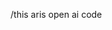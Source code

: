 /this aris open ai code 
<!DOCTYPE html>
<html lang="en">

<head>
    <meta charset="UTF-8">
    <meta name="viewport" content="width=device-width, initial-scale=1.0">
    <title>AI Chat Assistant</title>
    <script src="https://cdn.tailwindcss.com"></script>
    <script>
        tailwind.config = {
            darkMode: 'class'
        }

    </script>
    <style>
        @keyframes fadeIn {
            from {
                opacity: 0;
            }

            to {
                opacity: 1;
            }
        }

        @keyframes pulse {

            0%,
            100% {
                opacity: 1;
            }

            50% {
                opacity: 0.5;
            }
        }

        .fade-in {
            animation: fadeIn 0.3s ease-out forwards;
            will-change: opacity, transform;
        }
        .typing-indicator span {
            animation: pulse 1.5s infinite ease-in-out;
            will-change: opacity;
        }

        .typing-indicator span:nth-child(2) {
            animation-delay: 0.2s;
        }

        .typing-indicator span:nth-child(3) {
            animation-delay: 0.4s;
        }

        .chat-height {
            height: calc(100vh - 200px);
        }

        @media (max-width: 640px) {
            .chat-height {
                height: calc(100vh - 180px);
            }
        }
    </style>
</head>

<body class="bg-gray-50 dark:bg-gray-900 transition-colors duration-200">
    <div class="max-w-4xl mx-auto h-screen flex flex-col">
        <!-- Header -->
        <div id="navbar"
            class="bg-white dark:bg-gray-800 shadow-sm p-4 flex items-center justify-between border-b border-gray-200 dark:border-gray-700">
            <div class="flex items-center space-x-3">
                <img src="logo.png" alt="AI Assistant Logo" class="w-10 h-10 rounded-full" />
                <h1 class="text-xl font-bold text-gray-900 dark:text-white">aris</h1>
            </div>
            <!-- No additional <script src="..."> needed here; Tailwind is already loaded in <head> -->


            <div class="flex items-center space-x-2">
                <button type="button" id="theme-toggle"
                    class="p-2 rounded-full hover:bg-gray-200 dark:hover:bg-gray-700 transition-colors"
                    title="Toggle theme" aria-label="Toggle theme">
                    <svg id="theme-icon" class="w-5 h-5 text-gray-600 dark:text-gray-300" fill="none"
                        viewBox="0 0 24 24" stroke="currentColor">
                        <path stroke-linecap="round" stroke-linejoin="round" stroke-width="2"
                            d="M12 3v1m0 16v1m9-9h-1M4 12H3m15.364 6.364l-.707-.707M6.343 6.343l-.707-.707m12.728 0l-.707.707M6.343 17.657l-.707.707M16 12a4 4 0 11-8 0 4 4 0 018 0z" />
                    </svg>
                    <!-- Archive toggle button -->
                    <!-- Archive toggle button for sidebar (shows only on desktop) -->
                    <!-- <button type="button" id="sidebar-archive-toggle"
                        class="hidden md:inline-flex p-2 rounded-full hover:bg-gray-200 dark:hover:bg-gray-700 transition-colors ml-2"
                        title="Show/Hide Archive in Sidebar" aria-label="Show/Hide Archive in Sidebar">

                    </button> -->
                    <script>
                        // Archive toggle for sidebar
                        const sidebarArchiveToggle = document.getElementById('sidebar-archive-toggle');
                        const sidebarArchiveIcon = document.getElementById('sidebar-archive-icon');
                        if (sidebarArchiveToggle) {
                            sidebarArchiveToggle.addEventListener('click', () => {
                                showArchive = !showArchive;
                                sidebarArchiveIcon.classList.toggle('text-yellow-500', showArchive);
                                renderHistoryWithArchive();
                            });
                            sidebarArchiveToggle.style.display = 'none';
                        }
                        let lastLoadedIdx = null;
                        function loadHistory(idx) {
                            lastLoadedIdx = idx;
                            const messagesDiv = document.getElementById('messages');
                            messagesDiv.innerHTML = '';
                            currentSession = [];
                            chatHistory[idx].messages.forEach(msg => {
                                addMessage(msg.content, msg.isUser);
                                currentSession.push({ content: msg.content, isUser: msg.isUser });
                            });
                        }
                        // Override addMessage to handle session management
                        // const originalAddMessage = addMessage;
                        // let currentSession = [];
                        addMessage = function (content, isUser) {
                            originalAddMessage(content, isUser);
                            currentSession.push({ content, isUser });
                            // Save session as "New Chat" if first message, or use first user message as title
                            let title = currentSession.find(m => m.isUser)?.content?.slice(0, 30) || 'New Chat';
                            saveHistory(title, [...currentSession]);
                        };
                        // Initialize currentSession from last loaded history
                        if (lastLoadedIdx !== null && chatHistory[lastLoadedIdx]) {
                            currentSession = [...chatHistory[lastLoadedIdx].messages];
                        } else {
                            currentSession = [];
                            const navbarEl = document.getElementById('navbar');

                            if (navbarEl) {
                                navbarEl.classList.add('py-6', 'px-8');
                                navbarEl.classList.remove('p-4');
                                // Optionally increase text/icon size
                                navbarEl.querySelectorAll('h1').forEach(h => h.classList.add('text-2xl'));
                                navbarEl.querySelectorAll('svg').forEach(svg => svg.classList.add('w-6', 'h-6'));
                            }
                            /* Add navbar icons: share, three-dot (archive/delete), user login */
                            const navbar = document.getElementById('navbar');
                            /* Remove all children except the left (logo/name) and right (icons) containers, then rebuild the right side */
                            let left = null, right = null;
                            if (navbar) {
                                left = navbar.querySelector('.flex.items-center.space-x-3');
                                right = navbar.querySelector('.flex.items-center.space-x-2');
                            }
                        }
                        if (right) {
                            right.innerHTML = ''; // Clear right side
                            // Archive button
                            const archiveBtn = document.createElement('button');
                            archiveBtn.type = 'button';
                            archiveBtn.id = 'archive-toggle';
                            archiveBtn.className = 'p-2 rounded-full hover:bg-gray-200 dark:hover:bg-gray-700 transition-colors ml-2';
                            archiveBtn.title = 'Show/Hide Archive';
                            archiveBtn.setAttribute('aria-label', 'Show/Hide Archive');
                            archiveBtn.innerHTML = `
                                <svg id="archive-icon" class="w-5 h-5 text-gray-600 dark:text-gray-300" fill="none"
                                    viewBox="0 0 24 24" stroke="currentColor">
                                    <path stroke-linecap="round" stroke-linejoin="round" stroke-width="2"
                                        d="M20 7v10a2 2 0 01-2 2H6a2 2 0 01-2-2V7m16 0V5a2 2 0 00-2-2H6a2 2 0 00-2 2v2m16 0H4" />
                                </svg>
                            `;

                            // Share button
                            const shareBtn = document.createElement('button');
                            shareBtn.type = 'button';
                            shareBtn.className = 'p-2 rounded-full hover:bg-gray-200 dark:hover:bg-gray-700 transition-colors ml-2';
                            shareBtn.title = 'Share';
                            shareBtn.setAttribute('aria-label', 'Share');
                            shareBtn.innerHTML = `
                                <svg class="w-5 h-5 text-gray-600 dark:text-gray-300" fill="none" viewBox="0 0 24 24" stroke="currentColor">
                                    <path stroke-linecap="round" stroke-linejoin="round" stroke-width="2" d="M15 8a3 3 0 11-6 0 3 3 0 016 0zm6 8a6 6 0 10-12 0 6 6 0 0012 0zm-6-6v6" />
                                </svg>
                            `;
                            shareBtn.addEventListener('click', () => {
                                if (navigator.share) {
                                    navigator.share({
                                        title: document.title,
                                        url: window.location.href
                                    });
                                } else {
                                    prompt('Copy this link:', window.location.href);
                                }
                            });
                            // User/login button
                            const userBtn = document.createElement('button');
                            userBtn.type = 'button';
                            userBtn.className = 'p-2 rounded-full hover:bg-gray-200 dark:hover:bg-gray-700 transition-colors ml-2';
                            userBtn.title = 'User Login';
                            userBtn.setAttribute('aria-label', 'User Login');
                            userBtn.innerHTML = `
                                <svg class="w-6 h-6 text-gray-600 dark:text-gray-300" fill="none" viewBox="0 0 24 24" stroke="currentColor">
                                    <path stroke-linecap="round" stroke-linejoin="round" stroke-width="2" d="M5.121 17.804A9 9 0 1112 21a9 9 0 01-6.879-3.196z" />
                                    <path stroke-linecap="round" stroke-linejoin="round" stroke-width="2" d="M15 11a3 3 0 11-6 0 3 3 0 016 0z" />
                                </svg>
                            `;
                            userBtn.addEventListener('click', () => {
                                alert('User login/profile action');
                            });
                            // Theme toggle button (already present)
                            const themeToggle = document.getElementById('theme-toggle');
                            if (themeToggle) {
                                right.appendChild(themeToggle);
                            }
                            right.appendChild(archiveBtn);
                            right.appendChild(shareBtn);
                            right.appendChild(userBtn);
                        }
                        if (navbar) {
                            // Create share button
                            const shareBtn = document.createElement('button');
                            shareBtn.type = 'button';
                            shareBtn.className = 'p-2 rounded-full hover:bg-gray-200 dark:hover:bg-gray-700 transition-colors ml-2';
                            shareBtn.title = 'Share';
                            shareBtn.innerHTML = `
                                <svg class="w-5 h-5 text-gray-600 dark:text-gray-300" fill="none" viewBox="0 0 24 24" stroke="currentColor">
                                    <path stroke-linecap="round" stroke-linejoin="round" stroke-width="2" d="M15 8a3 3 0 11-6 0 3 3 0 016 0zm6 8a6 6 0 10-12 0 6 6 0 0012 0zm-6-6v6" />
                                </svg>
                            `;
                            shareBtn.addEventListener('click', () => {
                                if (navigator.share) {
                                    navigator.share({
                                        title: document.title,
                                        url: window.location.href
                                    });
                                } else {
                                    prompt('Copy this link:', window.location.href);
                                }
                            });

                            // Create three-dot menu button
                            const menuBtn = document.createElement('button');
                            menuBtn.type = 'button';
                            menuBtn.className = 'p-2 rounded-full hover:bg-gray-200 dark:hover:bg-gray-700 transition-colors ml-2 relative';
                            menuBtn.title = 'More options';
                            menuBtn.innerHTML = `
                                <svg class="w-5 h-5 text-gray-600 dark:text-gray-300" fill="none" viewBox="0 0 24 24" stroke="currentColor">
                                    <circle cx="5" cy="12" r="1.5"/>
                                    <circle cx="12" cy="12" r="1.5"/>
                                    <circle cx="19" cy="12" r="1.5"/>
                                </svg>
                            `;
                            // Remove or adjust these lines to avoid layout issues
                            // navbar.style.width = '1000%';
                            // navbar.style.maxWidth = 'max-content';
                            // Dropdown menu for three-dot
                            const menu = document.createElement('div');
                            menu.className = 'absolute right-0 mt-2 w-40 bg-white dark:bg-gray-800 rounded shadow-lg border border-gray-200 dark:border-gray-700 z-50 hidden';
                            menu.innerHTML = `
                                <button class="w-full text-left px-4 py-2 hover:bg-gray-100 dark:hover:bg-gray-700" id="navbar-archive">Archive</button>
                                <button class="w-full text-left px-4 py-2 hover:bg-gray-100 dark:hover:bg-gray-700 text-red-500" id="navbar-delete">Delete</button>
                            `;
                            menuBtn.appendChild(menu);
                            menuBtn.addEventListener('click', (e) => {
                                e.stopPropagation();
                                menu.classList.toggle('hidden');
                            });
                            document.addEventListener('click', () => menu.classList.add('hidden'));
                            menu.querySelector('#navbar-archive').addEventListener('click', (e) => {
                                e.stopPropagation();
                                alert('Archive action from navbar');
                                menu.classList.add('hidden');
                            });
                            menu.querySelector('#navbar-delete').addEventListener('click', (e) => {
                                e.stopPropagation();
                                alert('Delete action from navbar');
                                menu.classList.add('hidden');
                            });

                            // Create user login icon
                            const userBtn = document.createElement('button');
                            userBtn.type = 'button';
                            userBtn.className = 'p-2 rounded-full hover:bg-gray-200 dark:hover:bg-gray-700 transition-colors ml-2';
                            userBtn.title = 'User Login';
                            userBtn.innerHTML = `
                                <svg class="w-6 h-6 text-gray-600 dark:text-gray-300" fill="none" viewBox="0 0 24 24" stroke="currentColor">
                                    <path stroke-linecap="round" stroke-linejoin="round" stroke-width="2" d="M5.121 17.804A9 9 0 1112 21a9 9 0 01-6.879-3.196z" />
                                    <path stroke-linecap="round" stroke-linejoin="round" stroke-width="2" d="M15 11a3 3 0 11-6 0 3 3 0 016 0z" />
                                </svg>
                            `;
                            userBtn.addEventListener('click', () => {
                                alert('User login/profile action');
                            });

                            // Insert icons before the archive-toggle button
                            const archiveToggle = document.getElementById('archive-toggle');
                            if (archiveToggle) {
                                archiveToggle.parentNode.insertBefore(shareBtn, archiveToggle);
                                archiveToggle.parentNode.insertBefore(menuBtn, archiveToggle);
                                archiveToggle.parentNode.insertBefore(userBtn, archiveToggle.nextSibling);
                            }
                        }
                        // Initialize lastLoadedIdx to null
                        lastLoadedIdx = null;
                        // Add logic to handle session management
                        // This will be used to determine if we are continuing a session or starting a new one

                        // Initialize lastLoadedIdx to null
                        lastLoadedIdx = null; // No chat loaded initially
                        // Initialize currentSession to an empty array
                        /*
                         * When loading a chat from history, continue in that session (no "New Chat" is created).
                         * When sending a message, if lastLoadedIdx is set, append to that session.
                         * If not, create a new session.
                         * This logic is handled in the overridden addMessage below.
                         */

                        // When sending a message, continue in the current session if loaded from history
                        const originalAddMessageForContinue = addMessage;
                        addMessage = function (content, isUser) {
                            originalAddMessageForContinue(content, isUser);
                            if (lastLoadedIdx !== null && chatHistory[lastLoadedIdx]) {
                                currentSession.push({ content, isUser });
                                chatHistory[lastLoadedIdx].messages = [...currentSession];
                                // Update title if first user message
                                let title = currentSession.find(m => m.isUser)?.content?.slice(0, 30) || 'New Chat';
                                chatHistory[lastLoadedIdx].title = title;
                                localStorage.setItem('chatHistory', JSON.stringify(chatHistory));
                                renderHistoryWithArchive();
                            } else {
                                currentSession.push({ content, isUser });
                                let title = currentSession.find(m => m.isUser)?.content?.slice(0, 30) || 'New Chat';
                                saveHistory(title, [...currentSession]);
                                lastLoadedIdx = 0;
                            }
                        };
                    </script>
                    <button type="button" id="archive-toggle"
                        class="p-2 rounded-full hover:bg-gray-200 dark:hover:bg-gray-700 transition-colors ml-2"
                        title="Show/Hide Archive" aria-label="Show/Hide Archive">
                        <svg id="archive-icon" class="w-5 h-5 text-gray-600 dark:text-gray-300" fill="none"
                            viewBox="0 0 24 24" stroke="currentColor">
                            <path stroke-linecap="round" stroke-linejoin="round" stroke-width="2"
                                d="M20 7v10a2 2 0 01-2 2H6a2 2 0 01-2-2V7m16 0V5a2 2 0 00-2-2H6a2 2 0 00-2 2v2m16 0H4" />
                        </svg>
                    </button>
                    
                    <script>

                        // Archive toggle 
                        /* Move sidebar toggle button below the header/logo on mobile */
                        function adjustSidebarToggleBtn() {
                            const sidebarToggleBtn = document.getElementById('sidebar-toggle');
                            const header = document.querySelector('.bg-white.shadow-sm.p-4.flex.items-center.justify-between');

                            if (window.innerWidth < 768 && sidebarToggleBtn && header) {
                                header.parentNode.insertBefore(sidebarToggleBtn, header.firstChild); // insert at start of header

                                sidebarToggleBtn.style.position = 'relative';
                                sidebarToggleBtn.style.left = '0';
                                sidebarToggleBtn.style.transform = 'none';
                                sidebarToggleBtn.style.marginTop = '0';
                                sidebarToggleBtn.style.marginLeft = '0.5rem';
                            } else if (sidebarToggleBtn) {
                                // Restore to fixed position for desktop
                                sidebarToggleBtn.style.position = 'fixed';
                                sidebarToggleBtn.style.top = '1rem';
                                sidebarToggleBtn.style.left = '1rem';
                                sidebarToggleBtn.style.transform = '';
                                sidebarToggleBtn.style.marginTop = '';
                                sidebarToggleBtn.style.marginLeft = '';
                            }
                        }

                        window.addEventListener('resize', adjustSidebarToggleBtn);
                        document.addEventListener('DOMContentLoaded', adjustSidebarToggleBtn);
                        adjustSidebarToggleBtn();
                        let showArchive = false;
                        const archiveToggle = document.getElementById('archive-toggle');
                        const archiveIcon = document.getElementById('archive-icon');

                        // Make sure historyList is defined before using it
                        // Only assign if not already declared
                        // Removed redeclaration to avoid SyntaxError
                        if (typeof sidebarArchiveToggle === 'undefined') {
                            sidebarArchiveToggle = document.getElementById('sidebar-archive-toggle');
                        }
                        if (sidebarArchiveToggle) {
                            sidebarArchiveToggle.style.display = 'inline-flex';
                        }

                        // Ensure sidebar overlays header/logo on mobile
                        function adjustSidebarZIndex() {
                            const sidebar = document.getElementById('history-sidebar');
                            if (!sidebar) return;
                            if (window.innerWidth < 768) {
                                sidebar.style.zIndex = '50';
                            } else {
                                sidebar.style.zIndex = '30';
                            }
                        }
                        window.addEventListener('resize', adjustSidebarZIndex);
                        document.addEventListener('DOMContentLoaded', adjustSidebarZIndex);
                        adjustSidebarZIndex();
                        // Make sure historyList is defined before using it
                        if (typeof historyList === 'undefined') {
                            historyList = document.getElementById('history-list');
                        }

                        function renderHistoryWithArchive() {
                            // Ensure historyList is assigned before use
                            if (!historyList) {
                                historyList = document.getElementById('history-list');
                                if (!historyList) return;
                            }
                            historyList.innerHTML = '';
                            let filtered = chatHistory.filter(item => showArchive ? item.archived : !item.archived);
                            if (filtered.length === 0) {
                                historyList.innerHTML = `<li class="text-gray-400 text-center py-8">${showArchive ? 'No archived chats' : 'No history yet'}</li>`;
                                return;
                            }
                            filtered.forEach((item, idx) => {
                                // Find the real index in chatHistory
                                const realIdx = chatHistory.indexOf(item);
                                const li = document.createElement('li');
                                li.className = 'group flex items-center justify-between bg-gray-100 dark:bg-gray-800 rounded px-3 py-2 cursor-pointer hover:bg-purple-100 dark:hover:bg-purple-900/40 transition relative';
                                const menuBtn = document.createElement('button');
                                menuBtn.type = 'button';
                                menuBtn.className = 'history-menu-btn ml-2 text-gray-400 hover:text-gray-700 dark:hover:text-gray-200 p-1 rounded-full focus:outline-none';
                                menuBtn.title = 'Options';
                                menuBtn.innerHTML = `
                                    <svg class="w-5 h-5" fill="none" stroke="currentColor" viewBox="0 0 24 24">
                                    <circle cx="5" cy="12" r="1.5"/>
                                    <circle cx="12" cy="12" r="1.5"/>
                                    <circle cx="19" cy="12" r="1.5"/>
                                    </svg>
                                `;
                                const menu = document.createElement('div');
                                menu.className = 'history-options-menu absolute right-0 mt-1 shadow-lg border dark:border-gray-700';
                                menu.innerHTML = `
                                    <button class="rename-history">Rename</button>
                                    <button class="archive-history">${showArchive ? 'Remove from Archive' : 'Archive'}</button>
                                    <button class="delete-history text-red-500">Delete</button>
                                `;
                                menuBtn.addEventListener('click', (e) => {
                                    e.stopPropagation();
                                    document.querySelectorAll('.history-options-menu').forEach(m => m.style.display = 'none');
                                    menu.style.display = menu.style.display === 'block' ? 'none' : 'block';
                                });
                                document.addEventListener('click', () => { menu.style.display = 'none'; });
                                menu.querySelector('.rename-history').addEventListener('click', (e) => {
                                    e.stopPropagation();
                                    menu.style.display = 'none';
                                    const newTitle = prompt('Rename chat:', chatHistory[realIdx].title);
                                    if (newTitle && newTitle.trim()) {
                                        chatHistory[realIdx].title = newTitle.trim();
                                        localStorage.setItem('chatHistory', JSON.stringify(chatHistory));
                                        renderHistoryWithArchive();
                                    }
                                });
                                menu.querySelector('.archive-history').addEventListener('click', (e) => {
                                    e.stopPropagation();
                                    menu.style.display = 'none';
                                    chatHistory[realIdx].archived = !showArchive;
                                    localStorage.setItem('chatHistory', JSON.stringify(chatHistory));
                                    renderHistoryWithArchive();
                                });
                                menu.querySelector('.delete-history').addEventListener('click', (e) => {
                                    e.stopPropagation();
                                    menu.style.display = 'none';
                                    chatHistory.splice(realIdx, 1);
                                    localStorage.setItem('chatHistory', JSON.stringify(chatHistory));
                                    renderHistoryWithArchive();
                                });
                                li.innerHTML = `
                                    <span class="truncate text-gray-900 dark:text-white">${item.title}</span>
                                `;
                                li.appendChild(menuBtn);
                                li.appendChild(menu);
                                li.addEventListener('click', (e) => {
                                    if (e.target.closest('.history-menu-btn') || e.target.closest('.history-options-menu')) return;
                                    loadHistory(realIdx);
                                    if (window.innerWidth < 768) closeSidebar();
                                });
                                historyList.appendChild(li);
                            });
                        }
                        // Override renderHistory
                        renderHistory = renderHistoryWithArchive;
                        archiveToggle.addEventListener('click', () => {
                            showArchive = !showArchive;
                            archiveIcon.classList.toggle('text-yellow-500', showArchive);
                            renderHistoryWithArchive();
                        });
                        // On load, render history (not archived)
                        document.addEventListener('DOMContentLoaded', () => {
                            renderHistoryWithArchive();
                        });
                    </script>
                    <!-- Replace placeholder image with your logo -->
                    <!-- No additional logo needed here; the AI avatar/logo is already shown with each AI message in the chat area. If you want to ensure the AI's logo (logo.png) is used for all AI answers, update the <img> src in addMessage: -->
                    <!-- No additional logo needed here; the AI avatar/logo is already shown with each AI message in the chat area. -->
                    <!-- In the addMessage function, replace: -->
                    <!-- <img src="https://placehold.co/30x30" alt="AI Avatar" class="w-8 h-8 rounded-full mt-1" /> -->
                    <!-- with: -->
                    <!-- <img src="logo.png" alt="AI Assistant Logo" class="w-8 h-8 rounded-full mt-1" /> -->

                </button>
            </div>
        </div>

        <!-- Chat area -->
        <div class="flex-1 overflow-y-auto p-4 chat-height" id="chat-container">
            <div class="flex flex-col space-y-4" id="messages">
                <!-- Welcome message -->
                <div class="flex flex-col items-start fade-in">
                    <div class="flex items-start space-x-2 max-w-xs sm:max-w-md md:max-w-lg">
                        <img src="logo.png" alt="AI Avatar" class="w-8 h-8 rounded-full mt-1" />
                        <div class="bg-purple-100 dark:bg-purple-900/50 p-3 rounded-2xl rounded-tl-none">
                            <p class="text-gray-800 dark:text-gray-100">Hello! I'm your smart assistant here to answer
                                all your questions in real time.</p>
                            <p class="text-xs text-gray-500 dark:text-gray-400 mt-1">Just now</p>
                        </div>
                    </div>
                </div>
            </div>
        </div>

        <!-- Input area -->
        <div class="bg-white dark:bg-gray-800 border-t border-gray-200 dark:border-gray-700 p-4">
            <form id="message-form" class="flex items-center space-x-2">
                <div class="flex-1 relative">
                    <input type="text" id="user-input" placeholder="Ask me anything..."
                        class="w-full p-4 pr-12 rounded-full border border-gray-300 dark:border-gray-600 bg-gray-50 dark:bg-gray-700 text-gray-900 dark:text-white focus:outline-none focus:ring-2 focus:ring-purple-500 focus:border-transparent transition-all" />
                    <button type="button" id="clear-btn"
                        class="absolute right-3 top-1/2 transform -translate-y-1/2 text-gray-400 hover:text-gray-600 dark:hover:text-gray-300"
                        title="Clear input" aria-label="Clear input">
                        <svg class="w-5 h-5" fill="none" stroke="currentColor" viewBox="0 0 24 24">
                            <path stroke-linecap="round" stroke-linejoin="round" stroke-width="2"
                                d="M6 18L18 6M6 6l12 12" />
                        </svg>
                    </button>
                </div>
                <button type="submit"
                    class="p-3 bg-blue-600 text-white rounded-full hover:bg-blue-700 focus:outline-none focus:ring-2 focus:ring-blue-500 focus:ring-offset-2 transition-colors"
                    title="Send message" aria-label="Send message">
                    <svg class="w-5 h-5" fill="none" stroke="currentColor" viewBox="0 0 24 24">
                        <path stroke-linecap="round" stroke-linejoin="round" stroke-width="2"
                            d="M12 19l9 2-9-18-9 18 9-2zm0 0v-8" />
                    </svg>
                </button>
            </form>
            <p class="text-xs text-gray-500 dark:text-gray-400 mt-2 text-center">Responses are generated in real-time
                and may require verification.</p>
        </div>
    </div>

    <script>
        /* Side history bar functionality */

        // Create sidebar HTML
        const sidebar = document.createElement('aside');
        sidebar.id = 'history-sidebar';
        sidebar.className = 'fixed left-0 top-0 h-full w-64 bg-white dark:bg-gray-900 border-r border-gray-200 dark:border-gray-700 shadow-lg z-30 flex flex-col transition-transform transform -translate-x-full md:translate-x-0';
        sidebar.innerHTML = `
            <div class="flex items-center justify-between p-4 border-b border-gray-200 dark:border-gray-700">
                <span class="font-bold text-lg text-gray-900 dark:text-white">History</span>
                <button id="sidebar-close" class="md:hidden p-2 rounded hover:bg-gray-100 dark:hover:bg-gray-800" title="Close sidebar">
                    <svg class="w-5 h-5 text-gray-600 dark:text-gray-300" fill="none" viewBox="0 0 24 24" stroke="currentColor">
                        <path stroke-linecap="round" stroke-linejoin="round" stroke-width="2" d="M6 18L18 6M6 6l12 12" />
                    </svg>
                </button>
            </div>
            <ul id="history-list" class="flex-1 overflow-y-auto p-2 space-y-2"></ul>
            <div class="p-4 border-t border-gray-200 dark:border-gray-700">
                <button id="clear-history" class="w-full py-2 px-3 bg-red-500 text-white rounded hover:bg-red-600 text-sm">Clear History</button>
            </div>
        `;
        // Add "three dot" (options) button to each history item
        // This will be handled in renderHistory by adding a menu button and dropdown
        // Remove "Clear History" button and replace with icon-only button
        // sidebar.querySelector('#clear-history').outerHTML = '';
        sidebar.querySelector('#clear-history').outerHTML = `
            <button id="clear-history" class="w-10 h-10 flex items-center justify-center mx-auto bg-red-500 text-white rounded-full hover:bg-red-600 text-sm" title="Clear History" aria-label="Clear History">
                <svg class="w-5 h-5" fill="none" stroke="currentColor" viewBox="0 0 24 24">
                    <path stroke-linecap="round" stroke-linejoin="round" stroke-width="2" d="M6 18L18 6M6 6l12 12" />
                </svg>
            </button>
            
        `;
        sidebar.querySelector('#clear-history').outerHTML = `
            <button id="clear-history" class="w-10 h-10 flex items-center justify-center mx-auto bg-red-500 text-white rounded-full hover:bg-red-600 text-sm" title="Clear History" aria-label="Clear History">
            <svg class="w-5 h-5" fill="none" stroke="currentColor" viewBox="0 0 24 24">
                <path stroke-linecap="round" stroke-linejoin="round" stroke-width="2" d="M6 18L18 6M6 6l12 12" />
            </svg>
            </button>
        `;
        // Add styles for the dropdown menu
        const style = document.createElement('style');
        style.innerHTML = `
        .history-options-menu {
            display: none;
            position: absolute;
            right: 0.5rem;
            top: 2.5rem;
            z-index: 50;
            min-width: 8rem;
            background: white;
            border-radius: 0.5rem;
            box-shadow: 0 2px 8px rgba(0,0,0,0.08);
            border: 1px solid #e5e7eb;
        }
        .dark .history-options-menu {
            background: #1f2937;
            border-color: #374151;
        }
        .history-options-menu button {
            width: 100%;
            text-align: left;
            padding: 0.5rem 0.5rem;
            background: none;
            border: none;
            color: #374151;
            font-size: 0.95rem;
            cursor: pointer;
        }
        .dark .history-options-menu button {
            color:#d1d5db;
        }
        .history-options-menu button:hover {
            background: #f3f4f6;
        }
        .dark .history-options-menu button:hover {
            background: #4b5563;
        }
        `;
        document.head.appendChild(style);

        // Patch renderHistory to add three-dot menu
        const originalRenderHistory = renderHistory;
        renderHistory = function () {
            historyList.innerHTML = '';
            if (chatHistory.length === 0) {
                historyList.innerHTML = `<li class="text-gray-400 text-center py-8">No history yet</li>`;
                return;
            }
            chatHistory.forEach((item, idx) => {
                const li = document.createElement('li');
                li.className = 'group flex items-center justify-between bg-gray-100 dark:bg-gray-800 rounded px-3 py-2 cursor-pointer hover:bg-purple-100 dark:hover:bg-purple-900/40 transition';

                // Three-dot button
                const menuBtn = document.createElement('button');
                menuBtn.type = 'button';
                menuBtn.className = 'history-menu-btn ml-2 text-gray-400 hover:text-gray-700 dark:hover:text-gray-200 p-1 rounded-full focus:outline-none';
                menuBtn.title = 'Options';
                menuBtn.innerHTML = `
                <svg class="w-5 h-5" fill="none" stroke="currentColor" viewBox="0 0 24 24">
                <circle cx="5" cy="12" r="1.5"/>
                <circle cx="12" cy="12" r="1.5"/>
                <circle cx="19" cy="12" r="1.5"/>
                </svg>
            `;

                // Dropdown menu
                const menu = document.createElement('div');
                menu.className = 'history-options-menu absolute right-0 mt-1 shadow-lg border dark:border-gray-700';
                menu.innerHTML = `
                <button class="rename-history">Rename</button>
                <button class="archive-history">Archive</button>
                <button class="delete-history text-red-500">Delete</button>
            `;

                // Show/hide menu logic
                menuBtn.addEventListener('click', (e) => {
                    e.stopPropagation();
                    // Hide all other menus
                    document.querySelectorAll('.history-options-menu').forEach(m => m.style.display = 'none');
                    menu.style.display = menu.style.display === 'block' ? 'none' : 'block';
                });
                // Hide menu on click outside
                document.addEventListener('click', () => { menu.style.display = 'none'; });

                // Rename
                menu.querySelector('.rename-history').addEventListener('click', (e) => {
                    e.stopPropagation();
                    menu.style.display = 'none';
                    const newTitle = prompt('Rename chat:', chatHistory[idx].title);
                    if (newTitle && newTitle.trim()) {
                        chatHistory[idx].title = newTitle.trim();
                        localStorage.setItem('chatHistory', JSON.stringify(chatHistory));
                        renderHistory();
                    }
                });
                // Archive (just mark as archived, not implemented in UI)
                menu.querySelector('.archive-history').addEventListener('click', (e) => {
                    e.stopPropagation();
                    menu.style.display = 'none';
                    chatHistory[idx].archived = true;
                    localStorage.setItem('chatHistory', JSON.stringify(chatHistory));
                    renderHistory();
                });
                // Delete
                menu.querySelector('.delete-history').addEventListener('click', (e) => {
                    e.stopPropagation();
                    menu.style.display = 'none';
                    chatHistory.splice(idx, 1);
                    localStorage.setItem('chatHistory', JSON.stringify(chatHistory));
                    renderHistory();
                });

                li.innerHTML = `
                <span class="truncate text-gray-900 dark:text-white">${item.title}</span>
            `;
                li.appendChild(menuBtn);
                li.appendChild(menu);

                li.addEventListener('click', (e) => {
                    if (e.target.closest('.delete-history')) return;
                    loadHistory(idx);
                    if (window.innerWidth < 768) closeSidebar();
                });
                li.querySelector('.delete-history').addEventListener('click', (e) => {
                    e.stopPropagation();
                    chatHistory.splice(idx, 1);
                    localStorage.setItem('chatHistory', JSON.stringify(chatHistory));
                    renderHistory();
                });
                historyList.appendChild(li);
            });
        };
        /*
         * Use a single archive icon for both "Archive" and "Remove from Archive" actions in the history menu.
         * The icon will visually indicate archived state (e.g., yellow when archived).
         */
        function getArchiveIcon(isArchived) {
            return `
                <svg class="w-5 h-5 ${isArchived ? 'text-yellow-500' : 'text-gray-400'}" fill="none" viewBox="0 0 24 24" stroke="currentColor">
                    <path stroke-linecap="round" stroke-linejoin="round" stroke-width="2" d="M20 7v10a2 2 0 01-2 2H6a2 2 0 01-2-2V7m16 0V5a2 2 0 00-2-2H6a2 2 0 00-2 2v2m16 0H4" />
                </svg>
            `;
        }
        function renderHistoryWithArchive() {
            historyList.innerHTML = '';
            let filtered = chatHistory.filter(item => showArchive ? item.archived : !item.archived);
            if (filtered.length === 0) {
                historyList.innerHTML = `<li class="text-gray-400 text-center py-8">${showArchive ? 'No archived chats' : 'No history yet'}</li>`;
                return;
            }

            filtered.forEach((item, idx) => {
                const realIdx = chatHistory.indexOf(item);
                const li = document.createElement('li');
                li.className = 'group flex items-center justify-between bg-gray-100 dark:bg-gray-800 rounded px-3 py-2 cursor-pointer hover:bg-purple-100 dark:hover:bg-purple-900/40 transition relative';
                const menuBtn = document.createElement('button');
                menuBtn.type = 'button';
                menuBtn.className = 'history-menu-btn ml-2 text-gray-400 hover:text-gray-700 dark:hover:text-gray-200 p-1 rounded-full focus:outline-none';
                menuBtn.title = 'Options';
                menuBtn.innerHTML = `
                    <svg class="w-5 h-5" fill="none" stroke="currentColor" viewBox="0 0 24 24">
                    <circle cx="5" cy="12" r="1.5"/>
                    <circle cx="12" cy="12" r="1.5"/>
                    <circle cx="19" cy="12" r="1.5"/>
                    </svg>
                `;
                const menu = document.createElement('div');
                menu.className = 'history-options-menu absolute right-0 mt-1 shadow-lg border dark:border-gray-700';
                menu.innerHTML = `
                    <button class="rename-history">Rename</button>
                    <button class="archive-history flex items-center gap-2">${getArchiveIcon(item.archived)}<span>${item.archived ? 'Remove from Archive' : 'Archive'}</span></button>
                    <button class="delete-history text-red-500">Delete</button>
                `;
                menuBtn.addEventListener('click', (e) => {
                    e.stopPropagation();
                    document.querySelectorAll('.history-options-menu').forEach(m => m.style.display = 'none');
                    menu.style.display = menu.style.display === 'block' ? 'none' : 'block';
                });
                document.addEventListener('click', () => { menu.style.display = 'none'; });
                menu.querySelector('.rename-history').addEventListener('click', (e) => {
                    e.stopPropagation();
                    menu.style.display = 'none';
                    const newTitle = prompt('Rename chat:', chatHistory[realIdx].title);
                    if (newTitle && newTitle.trim()) {
                        chatHistory[realIdx].title = newTitle.trim();
                        localStorage.setItem('chatHistory', JSON.stringify(chatHistory));
                        renderHistoryWithArchive();
                    }
                });
                menu.querySelector('.archive-history').addEventListener('click', (e) => {
                    e.stopPropagation();
                    menu.style.display = 'none';
                    chatHistory[realIdx].archived = !chatHistory[realIdx].archived;
                    localStorage.setItem('chatHistory', JSON.stringify(chatHistory));
                    renderHistoryWithArchive();
                });
                menu.querySelector('.delete-history').addEventListener('click', (e) => {
                    e.stopPropagation();
                    menu.style.display = 'none';
                    chatHistory.splice(realIdx, 1);
                    localStorage.setItem('chatHistory', JSON.stringify(chatHistory));
                    renderHistoryWithArchive();
                });
                li.innerHTML = `
                    <span class="truncate text-gray-900 dark:text-white">${item.title}</span>
                `;
                li.appendChild(menuBtn);
                li.appendChild(menu);
                li.addEventListener('click', (e) => {
                    if (e.target.closest('.history-menu-btn') || e.target.closest('.history-options-menu')) return;
                    loadHistory(realIdx);
                    if (window.innerWidth < 768) closeSidebar();
                });
                historyList.appendChild(li);
            });
        }
        // Override renderHistory
        renderHistory = renderHistoryWithArchive;
        // Insert sidebar into body
        document.body.appendChild(sidebar);
        // Assign historyList after sidebar is in the DOM
        historyList = document.getElementById('history-list');
        // Shift main content right to make space for sidebar on desktop
        function adjustMainContent() {
            const mainContainer = document.querySelector('.max-w-4xl.mx-auto.h-screen.flex.flex-col');
            if (window.innerWidth >= 768) {
                mainContainer.style.marginLeft = '17rem'; // 64px * 4 = 256px = 17rem
            } else {
                mainContainer.style.marginLeft = '1.5rem'; // 64px for mobile
            }
        }
        adjustMainContent();
        window.addEventListener('resize', adjustMainContent);
        // Sidebar toggle button (hamburger)
        const sidebarToggleBtn = document.createElement('button');
        sidebarToggleBtn.id = 'sidebar-toggle';
        sidebarToggleBtn.className = 'fixed left-4 top-4 z-40 md:hidden p-2 rounded-full bg-white dark:bg-gray-900 border border-gray-200 dark:border-gray-700 shadow hover:bg-gray-100 dark:hover:bg-gray-800';
        sidebarToggleBtn.innerHTML = `
            <svg class="w-6 h-6 text-gray-700 dark:text-gray-200" fill="none" viewBox="0 0 24 24" stroke="currentColor">
                <path stroke-linecap="round" stroke-linejoin="round" stroke-width="2" d="M4 6h16M4 12h16M4 18h16" />
            </svg>
        `;
        document.body.appendChild(sidebarToggleBtn);

        // Responsive sidebar open/close
        function openSidebar() {
            sidebar.classList.remove('-translate-x-full');
        }
        function closeSidebar() {
            sidebar.classList.add('-translate-x-full');
        }
        sidebarToggleBtn.addEventListener('click', openSidebar);
        sidebar.querySelector('#sidebar-close').addEventListener('click', closeSidebar);

        // Hide sidebar on small screens by default
        if (window.innerWidth < 768) closeSidebar();
        window.addEventListener('resize', () => {
            if (window.innerWidth < 768) closeSidebar();
            else openSidebar();
        });
        // Assign historyList after sidebar is appended to the DOM
        var historyList = document.getElementById('history-list');
        let chatHistory = JSON.parse(localStorage.getItem('chatHistory') || '[]');
        var historyList = document.getElementById('history-list');

        // Save a new chat session
        function saveHistory(title, messages) {
            chatHistory.unshift({ title, messages, time: Date.now() });
            if (chatHistory.length > 30) chatHistory = chatHistory.slice(0, 30);
            localStorage.setItem('chatHistory', JSON.stringify(chatHistory));
            renderHistory();
        }

        // Render history list
        function renderHistory() {
            historyList.innerHTML = '';
            if (chatHistory.length === 0) {
                historyList.innerHTML = `<li class="text-gray-400 text-center py-8">No history yet</li>`;
                return;
            }
            chatHistory.forEach((item, idx) => {
                const li = document.createElement('li');
                li.className = 'group flex items-center justify-between bg-gray-100 dark:bg-gray-800 rounded px-3 py-2 cursor-pointer hover:bg-purple-100 dark:hover:bg-purple-900/40 transition';
                li.innerHTML = `
                    <span class="truncate text-gray-900 dark:text-white">${item.title}</span>
                    <button class="delete-history ml-2 text-gray-400 hover:text-red-500" title="Delete">
                        <svg class="w-4 h-4" fill="none" stroke="currentColor" viewBox="0 0 24 24">
                            <path stroke-linecap="round" stroke-linejoin="round" stroke-width="2" d="M6 18L18 6M6 6l12 12" />
                        </svg>
                    </button>
                `;

                li.addEventListener('click', (e) => {
                    if (e.target.closest('.delete-history')) return;
                    loadHistory(idx);
                    if (window.innerWidth < 768) closeSidebar();
                });
                li.querySelector('.delete-history').addEventListener('click', (e) => {
                    e.stopPropagation();
                    chatHistory.splice(idx, 1);
                    localStorage.setItem('chatHistory', JSON.stringify(chatHistory));
                    renderHistory();
                });
                historyList.appendChild(li);
            });
        }

        // Load a chat session from history
        function loadHistory(idx) {
            const messagesDiv = document.getElementById('messages');
            messagesDiv.innerHTML = '';
            chatHistory[idx].messages.forEach(msg => {
                addMessage(msg.content, msg.isUser);
            });
        }

        // Clear all history
        document.getElementById('clear-history').addEventListener('click', () => {
            if (confirm('Clear all chat history?')) {
                chatHistory = [];
                localStorage.removeItem('chatHistory');
                renderHistory();
            }
        });

        // Save chat after each user/AI message
        const originalAddMessage = addMessage;
        let currentSession = [];
        addMessage = function (content, isUser) {
            originalAddMessage(content, isUser);
            currentSession.push({ content, isUser });
            // Save session as "New Chat" if first message, or use first user message as title
            let title = currentSession.find(m => m.isUser)?.content?.slice(0, 30) || 'New Chat';
            saveHistory(title, [...currentSession]);
        };

        // On page load, render history
        renderHistory();
        // WebSocket connection
        let socket;
let reconnectAttempts = 0;
const maxReconnectAttempts = 5;

function connectWebSocket() {
    socket = new WebSocket('ws://localhost:8080');

    socket.onopen = () => {
        reconnectAttempts = 0;
        addMessage('✅ Connected to server.', false);
        userInput.disabled = false;
        messageForm.querySelector('button[type="submit"]').disabled = false;
    };

    socket.onclose = () => {
        addMessage('⚠️ Disconnected from server. Attempting to reconnect...', false);
        userInput.disabled = true;
        messageForm.querySelector('button[type="submit"]').disabled = true;
        if (reconnectAttempts < maxReconnectAttempts) {
            reconnectAttempts++;
            setTimeout(connectWebSocket, 1000 * reconnectAttempts); // Exponential backoff
        } else {
            addMessage('❌ Unable to reconnect to server. Please reload the page.', false);
        }
    };

    socket.onerror = (err) => {
        addMessage('❌ WebSocket error. See console for details.', false);
        console.error('WebSocket error:', err);
    };

    socket.onmessage = (event) => {
        const response = event.data;
        addMessage(response, false);
        if (!response.startsWith('🕒') && !response.startsWith('⏳')) {
            userInput.disabled = false;
            messageForm.querySelector('button[type="submit"]').disabled = false;
            userInput.focus();
            waitingForResponse = false;
        }
    };
}

connectWebSocket();

        // Theme toggle functionality
        const themeToggle = document.getElementById('theme-toggle');
        const themeIcon = document.getElementById('theme-icon');
        const html = document.documentElement;

        function setThemeIcon(isDark) {
            // Remove all children from themeIcon
            while (themeIcon.firstChild) {
                themeIcon.removeChild(themeIcon.firstChild);
            }
            themeIcon.setAttribute('xmlns', 'http://www.w3.org/2000/svg');
            // Create new path element
            const path = document.createElementNS('http://www.w3.org/2000/svg', 'path');
            path.setAttribute('stroke-linecap', 'round');
            path.setAttribute('stroke-linejoin', 'round');
            path.setAttribute('stroke-width', '2');
            if (isDark) {
                path.setAttribute('d', 'M20.354 15.354A9 9 0 018.646 3.646 9.003 9.003 0 0012 21a9.003 9.003 0 008.354-5.646z');
            } else {
                path.setAttribute('d', 'M12 3v1m0 16v1m9-9h-1M4 12H3m15.364 6.364l-.707-.707M6.343 6.343l-.707-.707m12.728 0l-.707.707M6.343 17.657l-.707.707M16 12a4 4 0 11-8 0 4 4 0 018 0z');
            }
            themeIcon.appendChild(path);
        }

        const currentTheme = localStorage.getItem('theme') || 'light';
        if (currentTheme === 'dark') {
            html.classList.add('dark');
            setThemeIcon(true);
        } else {
            setThemeIcon(false);
        }

        themeToggle.addEventListener('click', () => {
            const isDark = !html.classList.contains('dark');
            html.classList.toggle('dark');
            localStorage.setItem('theme', isDark ? 'dark' : 'light');
            setThemeIcon(isDark);
        });

        // Chat functionality
        const messageForm = document.getElementById('message-form');
        const userInput = document.getElementById('user-input');
        const chatContainer = document.getElementById('chat-container');
        const clearBtn = document.getElementById('clear-btn');

        function addMessage(content, isUser) {
            const messageElement = document.createElement('div');
            messageElement.className = `flex flex-col items-${isUser ? 'end' : 'start'} fade-in`;

            const timestamp = new Date().toLocaleTimeString([], { hour: '2-digit', minute: '2-digit' });

            // Message bubble and avatar
            let inner = '';
            if (isUser) {
                inner = `
                <div class="flex items-end space-x-2 justify-end max-w-xs sm:max-w-md md:max-w-lg">
                    <div class="bg-blue-600 text-white p-3 rounded-2xl rounded-br-none shadow">
                        <p>${content.replace(/\n/g, '<br>')}</p>
                        <p class="text-xs text-gray-200 mt-1 text-right">${timestamp}</p>
                    </div>
                    <img src="image.png" alt="User Avatar" class="w-8 h-8 rounded-full ml-1 mt-1" />
                </div>
                `;
            } else {
                inner = `
                <div class="flex items-start space-x-2 max-w-xs sm:max-w-md md:max-w-lg">
                    <img src="logo.png" alt="AI Assistant Logo" class="w-8 h-8 rounded-full mt-1" />
                    <div class="bg-purple-100 dark:bg-purple-900/50 p-3 rounded-2xl rounded-tl-none">
                        <p class="text-gray-800 dark:text-gray-100">${content.replace(/\n/g, '<br>')}</p>
                        <p class="text-xs text-gray-500 dark:text-gray-400 mt-1">${timestamp}</p>
                    </div>
                </div>
                `;
            }
            messageElement.innerHTML = inner;
            document.getElementById('messages').appendChild(messageElement);
            // Scroll to bottom
            const chatContainer = document.getElementById('chat-container');
            chatContainer.scrollTop = chatContainer.scrollHeight;
        }

        // Prevent multiple requests: disable input and send button while waiting
        let waitingForResponse = false;

        messageForm.addEventListener('submit', (e) => {
            e.preventDefault();
            if (waitingForResponse) return;
            const message = userInput.value.trim();
            if (!message) return;
            addMessage(message, true);
            if (socket.readyState === WebSocket.OPEN) {
                socket.send(message);
            } else {
                addMessage("⚠️ Unable to send message: not connected to server.", false);
            }
            userInput.value = '';
            userInput.disabled = true;
            messageForm.querySelector('button[type="submit"]').disabled = true;
            waitingForResponse = true;
        });

        socket.onmessage = (event) => {
            const response = event.data;
            // Always show server messages (queue, rate limit, etc.) as system messages
            addMessage(response, false);
            // Only re-enable input if the response is not a queue or retry message
            if (!response.startsWith('🕒') && !response.startsWith('⏳')) {
                userInput.disabled = false;
                messageForm.querySelector('button[type="submit"]').disabled = false;
                userInput.focus();
                waitingForResponse = false;
            }
        };
        // Handle Enter key to submit message
        userInput.addEventListener('keydown', (e) => {
            if (e.key === 'Enter' && !e.shiftKey) {
                e.preventDefault();
                messageForm.dispatchEvent(new Event('submit'));
            }
        });
        // Handle Escape key to clear input
        userInput.addEventListener('keydown', (e) => {
            if (e.key === 'Escape') {
                e.preventDefault();
                userInput.value = '';
                userInput.focus();
            }
        });
        // Handle click outside to close dropdown menus
        document.addEventListener('click', (e) => {
            if (!e.target.closest('.history-menu-btn') && !e.target.closest('.history-options-menu')) {
                document.querySelectorAll('.history-options-menu').forEach(menu => {
                    menu.style.display = 'none';
                });
            }
        });
        // Handle click outside to close sidebar
        document.addEventListener('click', (e) => {
            if (!e.target.closest('#history-sidebar') && !e.target.closest('#sidebar-toggle')) {
                closeSidebar();
            }
        });
        // Handle click on history toggle button
        document.getElementById('sidebar-toggle').addEventListener('click', () => {
            toggleSidebar();
        });
        // Function to toggle sidebar visibility

        function toggleSidebar() {
            if (sidebar.classList.contains('-translate-x-full')) {
                openSidebar();
            } else {
                closeSidebar();
            }
        }
        // Initial render of history
        renderHistoryWithArchive();
        // Add event listener to clear history button
        document.getElementById('clear-history').addEventListener('click', () => {
            if (confirm('Are you sure you want to clear all chat history?')) {
                chatHistory = [];
                localStorage.removeItem('chatHistory');
                renderHistoryWithArchive();
            }
        });
        // only use one archive toggle button
        // (Removed duplicate archiveToggle declaration and related code to avoid redeclaration error)
    </script>
</body>

</html>

